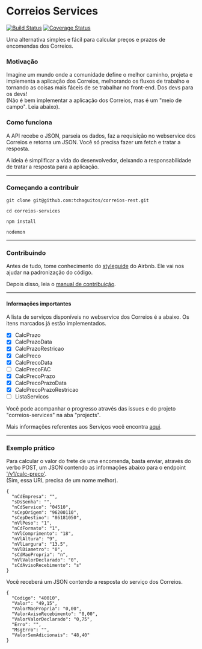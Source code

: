 # Correios Services

[![Build Status](https://travis-ci.org/tchaguitos/correios-rest.svg?branch=master)](https://travis-ci.org/tchaguitos/correios-rest) [![Coverage Status](https://coveralls.io/repos/github/tchaguitos/correios-services/badge.svg?branch=master)](https://coveralls.io/github/tchaguitos/correios-services?branch=master)

Uma alternativa simples e fácil para calcular preços e prazos de encomendas dos Correios.  

### Motivação

Imagine um mundo onde a comunidade define o melhor caminho, projeta e implementa a aplicação dos Correios, melhorando os fluxos de trabalho e tornando as coisas mais fáceis de se trabalhar no front-end. Dos devs para os devs!  
(Não é bem implementar a aplicação dos Correios, mas é um "meio de campo". Leia abaixo).

### Como funciona

A API recebe o JSON, parseia os dados, faz a requisição no webservice dos Correios e retorna um JSON. Você só precisa fazer um fetch e tratar a resposta.  

A ideia é simplificar a vida do desenvolvedor, deixando a responsabilidade de tratar a resposta para a aplicação.

---

### Começando a contribuir

`git clone git@github.com:tchaguitos/correios-rest.git`

`cd correios-services`

`npm install`

`nodemon`

---

### Contribuindo

Antes de tudo, tome conhecimento do [styleguide](https://github.com/airbnb/javascript) do Airbnb. Ele vai nos ajudar na padronização do código.

Depois disso, leia o [manual de contribuição](https://github.com/tchaguitos/correios-services/blob/master/CONTRIBUTING.md).

---

#### Informações importantes

A lista de serviços disponíveis no webservice dos Correios é a abaixo. Os itens marcados já estão implementados.

  - [x] CalcPrazo
  - [x] CalcPrazoData 
  - [x] CalcPrazoRestricao 
  - [x] CalcPreco
  - [x] CalcPrecoData
  - [ ] CalcPrecoFAC 
  - [x] CalcPrecoPrazo 
  - [x] CalcPrecoPrazoData 
  - [x] CalcPrecoPrazoRestricao 
  - [ ] ListaServicos

Você pode acompanhar o progresso através das issues e do projeto "correios-services" na aba "projects".

Mais informações referentes aos Serviços você encontra [aqui](http://ws.correios.com.br/calculador/CalcPrecoPrazo.asmx).  

---

### Exemplo prático

Para calcular o valor do frete de uma encomenda, basta enviar, através do verbo POST, um JSON contendo as informações abaixo para o endpoint ['/v1/calc-preco']().  
(Sim, essa URL precisa de um nome melhor).
```
{
  "nCdEmpresa": "",
  "sDsSenha": "",
  "nCdServico": "04510",
  "sCepOrigem": "96200110",
  "sCepDestino": "86181050",
  "nVlPeso": "1",
  "nCdFormato": "1",
  "nVlComprimento": "18",
  "nVlAltura": "9",
  "nVlLargura": "13.5",
  "nVlDiametro": "0",
  "sCdMaoPropria": "n",
  "nVlValorDeclarado": "0",
  "sCdAvisoRecebimento": "s"
}

```

Você receberá um JSON contendo a resposta do serviço dos Correios.

```
{
  "Codigo": "40010",
  "Valor": "49,15",
  "ValorMaoPropria": "0,00",
  "ValorAvisoRecebimento": "0,00",
  "ValorValorDeclarado": "0,75",
  "Erro": "",
  "MsgErro": "",
  "ValorSemAdicionais": "48,40"
}
```
